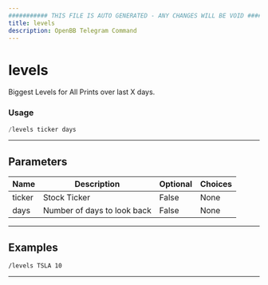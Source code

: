 ```yaml
---
########### THIS FILE IS AUTO GENERATED - ANY CHANGES WILL BE VOID ###########
title: levels
description: OpenBB Telegram Command
---
```


# levels

Biggest Levels for All Prints over last X days.

### Usage

```python wordwrap
/levels ticker days
```

---

## Parameters

| Name | Description | Optional | Choices |
| ---- | ----------- | -------- | ------- |
| ticker | Stock Ticker | False | None |
| days | Number of days to look back | False | None |


---

## Examples

```
/levels TSLA 10
```

---
